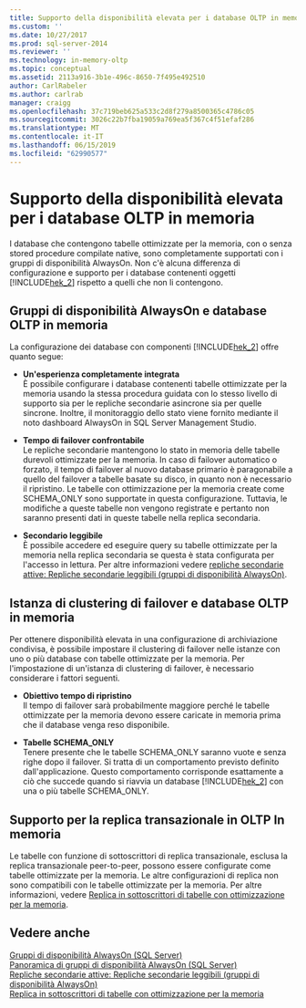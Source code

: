 ```yaml
---
title: Supporto della disponibilità elevata per i database OLTP in memoria | Microsoft Docs
ms.custom: ''
ms.date: 10/27/2017
ms.prod: sql-server-2014
ms.reviewer: ''
ms.technology: in-memory-oltp
ms.topic: conceptual
ms.assetid: 2113a916-3b1e-496c-8650-7f495e492510
author: CarlRabeler
ms.author: carlrab
manager: craigg
ms.openlocfilehash: 37c719beb625a533c2d8f279a8500365c4786c05
ms.sourcegitcommit: 3026c22b7fba19059a769ea5f367c4f51efaf286
ms.translationtype: MT
ms.contentlocale: it-IT
ms.lasthandoff: 06/15/2019
ms.locfileid: "62990577"
---
```

# <a name="high-availability-support-for-in-memory-oltp-databases"></a>Supporto della disponibilità elevata per i database OLTP in memoria
  I database che contengono tabelle ottimizzate per la memoria, con o senza stored procedure compilate native, sono completamente supportati con i gruppi di disponibilità AlwaysOn.  Non c'è alcuna differenza di configurazione e supporto per i database contenenti oggetti [!INCLUDE[hek_2](../../includes/hek-2-md.md)] rispetto a quelli che non li contengono.  
  
## <a name="alwayson-availability-groups-and-in-memory-oltp-databases"></a>Gruppi di disponibilità AlwaysOn e database OLTP in memoria  
 La configurazione dei database con componenti [!INCLUDE[hek_2](../../includes/hek-2-md.md)] offre quanto segue:  
  
-   **Un'esperienza completamente integrata**   
    È possibile configurare i database contenenti tabelle ottimizzate per la memoria usando la stessa procedura guidata con lo stesso livello di supporto sia per le repliche secondarie asincrone sia per quelle sincrone. Inoltre, il monitoraggio dello stato viene fornito mediante il noto dashboard AlwaysOn in SQL Server Management Studio.  
  
-   **Tempo di failover confrontabile**   
    Le repliche secondarie mantengono lo stato in memoria delle tabelle durevoli ottimizzate per la memoria. In caso di failover automatico o forzato, il tempo di failover al nuovo database primario è paragonabile a quello del failover a tabelle basate su disco, in quanto non è necessario il ripristino. Le tabelle con ottimizzazione per la memoria create come SCHEMA_ONLY sono supportate in questa configurazione. Tuttavia, le modifiche a queste tabelle non vengono registrate e pertanto non saranno presenti dati in queste tabelle nella replica secondaria.  
  
-   **Secondario leggibile**   
    È possibile accedere ed eseguire query su tabelle ottimizzate per la memoria nella replica secondaria se questa è stata configurata per l'accesso in lettura. Per altre informazioni vedere [repliche secondarie attive: Repliche secondarie leggibili (gruppi di disponibilità AlwaysOn)](../../database-engine/availability-groups/windows/active-secondaries-readable-secondary-replicas-always-on-availability-groups.md).  
  
## <a name="failover-clustering-instance-fci-and-in-memory-oltp-databases"></a>Istanza di clustering di failover e database OLTP in memoria  
 Per ottenere disponibilità elevata in una configurazione di archiviazione condivisa, è possibile impostare il clustering di failover nelle istanze con uno o più database con tabelle ottimizzate per la memoria. Per l'impostazione di un'istanza di clustering di failover, è necessario considerare i fattori seguenti.  
  
-   **Obiettivo tempo di ripristino**   
    Il tempo di failover sarà probabilmente maggiore perché le tabelle ottimizzate per la memoria devono essere caricate in memoria prima che il database venga reso disponibile.  
  
-   **Tabelle SCHEMA_ONLY**   
    Tenere presente che le tabelle SCHEMA_ONLY saranno vuote e senza righe dopo il failover. Si tratta di un comportamento previsto definito dall'applicazione. Questo comportamento corrisponde esattamente a ciò che succede quando si riavvia un database [!INCLUDE[hek_2](../../includes/hek-2-md.md)] con una o più tabelle SCHEMA_ONLY.  
  
## <a name="support-for-transaction-replication-in-in-memory-oltp"></a>Supporto per la replica transazionale in OLTP In memoria  
 Le tabelle con funzione di sottoscrittori di replica transazionale, esclusa la replica transazionale peer-to-peer, possono essere configurate come tabelle ottimizzate per la memoria. Le altre configurazioni di replica non sono compatibili con le tabelle ottimizzate per la memoria.  Per altre informazioni, vedere [Replica in sottoscrittori di tabelle con ottimizzazione per la memoria](../replication/replication-to-memory-optimized-table-subscribers.md).  
  
## <a name="see-also"></a>Vedere anche  
 [Gruppi di disponibilità AlwaysOn (SQL Server)](../../database-engine/availability-groups/windows/always-on-availability-groups-sql-server.md)   
 [Panoramica di gruppi di disponibilità AlwaysOn &#40;SQL Server&#41;](../../database-engine/availability-groups/windows/overview-of-always-on-availability-groups-sql-server.md)   
 [Repliche secondarie attive: Repliche secondarie leggibili &#40;gruppi di disponibilità AlwaysOn&#41;](../../database-engine/availability-groups/windows/active-secondaries-readable-secondary-replicas-always-on-availability-groups.md)   
 [Replica in sottoscrittori di tabelle con ottimizzazione per la memoria](../replication/replication-to-memory-optimized-table-subscribers.md)  
  
  
